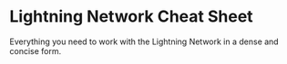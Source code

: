 # Lightning Network Cheat Sheet

Everything you need to work with the Lightning Network in a dense and concise form.
